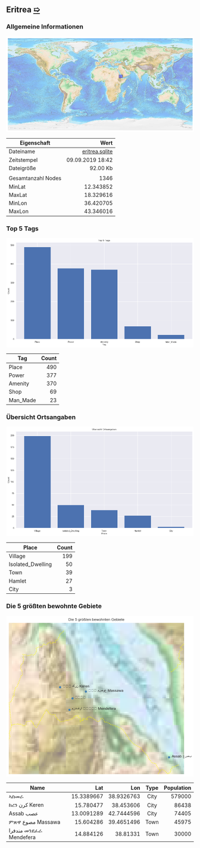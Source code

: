 ## Eritrea [&#10159;](eritrea.sqlite)

### Allgemeine Informationen

![Overview](./Images/eritrea_overview.png)

|Eigenschaft|Wert|
|-|-:|
Dateiname|[eritrea.sqlite](eritrea.sqlite)|
Zeitstempel|09.09.2019 18:42|
Dateigr&ouml;&szlig;e|92.00 Kb|
|||
Gesamtanzahl Nodes|1346|
|MinLat|12.343852|
|MaxLat|18.329616|
|MinLon|36.420705|
|MaxLon|43.346016|

### Top 5 Tags

![Tags](./Images/eritrea_tags.png)

|Tag|Count|
|-|-:|
|Place|490|
|Power|377|
|Amenity|370|
|Shop|69|
|Man_Made|23|

### &Uuml;bersicht Ortsangaben

![Places](./Images/eritrea_places.png)

|Place|Count|
|-|-:|
|Village|199|
|Isolated_Dwelling|50|
|Town|39|
|Hamlet|27|
|City|3|

### Die 5 gr&ouml;&szlig;ten bewohnte Gebiete

![Places](./Images/eritrea_topplaces.png)

|Name|Lat|Lon|Type|Population|
|----|--:|--:|:--:|---------:|
|ኣስመራ|15.3389667|38.9326763|City|579000|
|ከረን كرن Keren|15.780477|38.453606|City|86438|
|Assab عصب|13.0091289|42.7444596|City|74405|
|ምጽዋ مصوع Massawa|15.604286|39.4651496|Town|45975|
|مندفرا መንደፈራ Mendefera|14.884126|38.81331|Town|30000|
